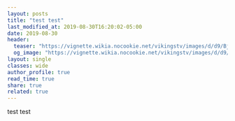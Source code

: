 ```yaml
---
layout: posts
title: "test test"
last_modified_at: 2019-08-30T16:20:02-05:00
date: 2019-08-30
header:
  teaser: "https://vignette.wikia.nocookie.net/vikingstv/images/d/d9/Bjorn_4x20_.jpeg/revision/latest/scale-to-width-down/180?cb=20170127174150"
  og_image: "https://vignette.wikia.nocookie.net/vikingstv/images/d/d9/Bjorn_4x20_.jpeg/revision/latest/scale-to-width-down/180?cb=20170127174150"
layout: single
classes: wide
author_profile: true
read_time: true
share: true
related: true
---
```

test test
